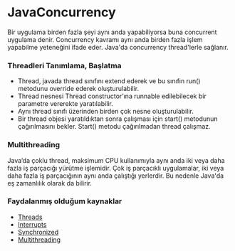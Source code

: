 # JavaConcurrency
Bir uygulama birden fazla şeyi aynı anda yapabiliyorsa buna concurrent uygulama denir. Concurrency kavramı aynı anda birden fazla işlem yapabilme yeteneğini ifade eder.
Java'da concurrency thread'lerle sağlanır.
### Threadleri Tanımlama, Başlatma 
- Thread, javada thread sınıfını extend ederek ve bu sınıfın run() metodunu override ederek oluşturulabilir.
- Thread nesnesi Thread constructor’ına runnable edilebilecek bir parametre vererekte yaratılabilir.
- Aynı thread sınıfı üzerinden birden çok nesne oluşturulabilir.
- Bir thread objesi yaratıldıktan sonra çalışması için start() metodunun çağırılmasını bekler. Start() metodu çağırılmadan thread çalışmaz.
### Multithreading
Java’da çoklu thread, maksimum CPU kullanımıyla aynı anda iki veya daha fazla iş parçacığı yürütme işlemidir.
Çok iş parçacıklı uygulamalar, iki veya daha fazla iş parçacığının aynı anda çalıştığı yerlerdir. Bu nedenle Java'da eş zamanlılık olarak da bilirir.
### Faydalanmış olduğum kaynaklar
- [Threads](http://admiralhopper.blogspot.com/2015/04/java-ve-concurrency-threads.html)
- [Interrupts](https://www.javadevjournal.com/java/how-to-kill-a-java-thread/)
- [Synchronized](https://www.baeldung.com/java-synchronized)
- [Multithreading](https://kplnosmn94.medium.com/java-multithreading-5-deadlock-livelock-and-wait-notify-16a145f800d)
